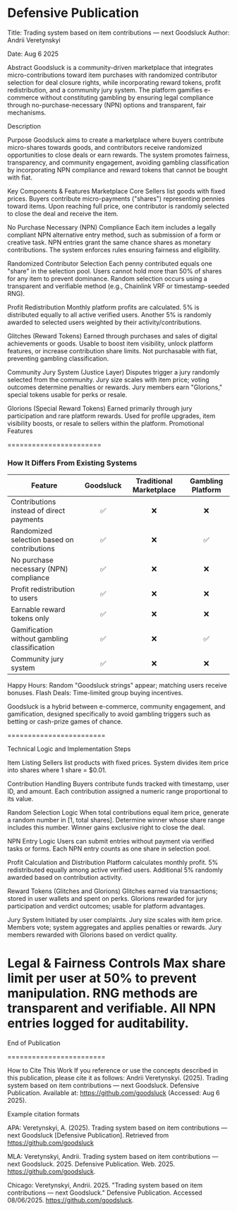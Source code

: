 # Defensive Publication

Title: Trading system based on item contributions — next Goodsluck
Author: Andrii Veretynskyi

Date: Aug 6 2025

Abstract
Goodsluck is a community-driven marketplace that integrates micro-contributions toward item purchases with randomized contributor selection for deal closure rights, while incorporating reward tokens, profit redistribution, and a community jury system. The platform gamifies e-commerce without constituting gambling by ensuring legal compliance through no-purchase-necessary (NPN) options and transparent, fair mechanisms.

Description

Purpose
Goodsluck aims to create a marketplace where buyers contribute micro-shares towards goods, and contributors receive randomized opportunities to close deals or earn rewards. The system promotes fairness, transparency, and community engagement, avoiding gambling classification by incorporating NPN compliance and reward tokens that cannot be bought with fiat.

Key Components & Features
Marketplace Core
Sellers list goods with fixed prices.
Buyers contribute micro-payments ("shares") representing pennies toward items.
Upon reaching full price, one contributor is randomly selected to close the deal and receive the item.

No Purchase Necessary (NPN) Compliance
Each item includes a legally compliant NPN alternative entry method, such as submission of a form or creative task.
NPN entries grant the same chance shares as monetary contributions.
The system enforces rules ensuring fairness and eligibility.

Randomized Contributor Selection
Each penny contributed equals one "share" in the selection pool.
Users cannot hold more than 50% of shares for any item to prevent dominance.
Random selection occurs using a transparent and verifiable method (e.g., Chainlink VRF or timestamp-seeded RNG).

Profit Redistribution
Monthly platform profits are calculated.
5% is distributed equally to all active verified users.
Another 5% is randomly awarded to selected users weighted by their activity/contributions.

Glitches (Reward Tokens)
Earned through purchases and sales of digital achievements or goods.
Usable to boost item visibility, unlock platform features, or increase contribution share limits.
Not purchasable with fiat, preventing gambling classification.

Community Jury System (Justice Layer)
Disputes trigger a jury randomly selected from the community.
Jury size scales with item price; voting outcomes determine penalties or rewards.
Jury members earn "Glorions," special tokens usable for perks or resale.

Glorions (Special Reward Tokens)
Earned primarily through jury participation and rare platform rewards.
Used for profile upgrades, item visibility boosts, or resale to sellers within the platform.
Promotional Features

=======================


### How It Differs From Existing Systems

| Feature                                      | Goodsluck | Traditional Marketplace  | Gambling Platform |
|----------------------------------------------|:---------:|:------------------------:|:-----------------:|
| Contributions instead of direct payments     | ✅        | ❌                        | ❌                |
| Randomized selection based on contributions  | ✅        | ❌                        | ✅                |
| No purchase necessary (NPN) compliance       | ✅        | ❌                        | ❌                |
| Profit redistribution to users               | ✅        | ❌                        | ❌                |
| Earnable reward tokens only                  | ✅        | ❌                        | ❌                |
| Gamification without gambling classification | ✅        | ❌                        | ✅                |
| Community jury system                        | ✅        | ❌                        | ❌                |

Happy Hours: Random "Goodsluck strings" appear; matching users receive bonuses.
Flash Deals: Time-limited group buying incentives.

Goodsluck is a hybrid between e-commerce, community engagement, and gamification, designed specifically to avoid gambling triggers such as betting or cash-prize games of chance.

========================

Technical Logic and Implementation Steps

Item Listing
Sellers list products with fixed prices.
System divides item price into shares where 1 share = $0.01.

Contribution Handling
Buyers contribute funds tracked with timestamp, user ID, and amount.
Each contribution assigned a numeric range proportional to its value.

Random Selection Logic
When total contributions equal item price, generate a random number in [1, total shares].
Determine winner whose share range includes this number.
Winner gains exclusive right to close the deal.

NPN Entry Logic
Users can submit entries without payment via verified tasks or forms.
Each NPN entry counts as one share in selection pool.

Profit Calculation and Distribution
Platform calculates monthly profit.
5% redistributed equally among active verified users.
Additional 5% randomly awarded based on contribution activity.

Reward Tokens (Glitches and Glorions)
Glitches earned via transactions; stored in user wallets and spent on perks.
Glorions rewarded for jury participation and verdict outcomes; usable for platform advantages.

Jury System
Initiated by user complaints.
Jury size scales with item price.
Members vote; system aggregates and applies penalties or rewards.
Jury members rewarded with Glorions based on verdict quality.

Legal & Fairness Controls
Max share limit per user at 50% to prevent manipulation.
RNG methods are transparent and verifiable.
All NPN entries logged for auditability.
========================

End of Publication

========================

How to Cite This Work
If you reference or use the concepts described in this publication, please cite it as follows:
Andrii Veretynskyi. (2025). Trading system based on item contributions — next Goodsluck. Defensive Publication. Available at: https://github.com/goodsluck  (Accessed: Aug 6 2025).

Example citation formats

APA:
Veretynskyi, A. (2025). Trading system based on item contributions — next Goodsluck [Defensive Publication]. Retrieved from https://github.com/goodsluck

MLA:
Veretynskyi, Andrii. Trading system based on item contributions — next Goodsluck. 2025. Defensive Publication. Web. 2025. https://github.com/goodsluck.

Chicago:
Veretynskyi, Andrii. 2025. "Trading system based on item contributions — next Goodsluck." Defensive Publication. Accessed 08/06/2025. https://github.com/goodsluck.
